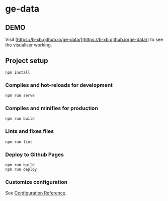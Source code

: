 # ge-data

## DEMO

Visit [https://b-xb.github.io/ge-data/](https://b-xb.github.io/ge-data/) to see the visualiser working.

## Project setup
```
npm install
```

### Compiles and hot-reloads for development
```
npm run serve
```

### Compiles and minifies for production
```
npm run build
```

### Lints and fixes files
```
npm run lint
```

### Deploy to Github Pages
```
npm run build
npm run deploy
```

### Customize configuration
See [Configuration Reference](https://cli.vuejs.org/config/).
